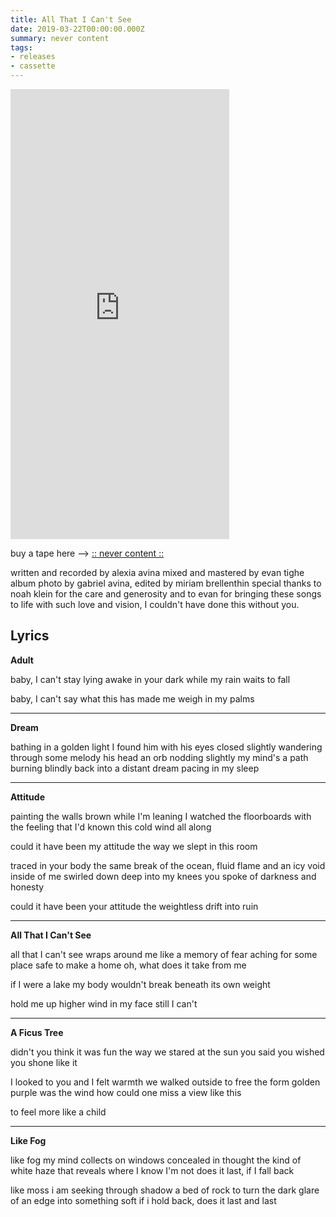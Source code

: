 ```yaml
---
title: All That I Can't See
date: 2019-03-22T00:00:00.000Z
summary: never content
tags:
- releases
- cassette
---
```



<iframe style="border: 0; width: 350px; height: 720px;" src="https://bandcamp.com/EmbeddedPlayer/album=1753002933/size=large/bgcol=ffffff/linkcol=B1B4C3/transparent=true/" seamless><a href="http://alexiaavina.bandcamp.com/album/all-that-i-cant-see">All That I Can&#39;t See by Alexia Avina</a></iframe>

buy a tape here --> [:: never content ::](becomecontent.bandcamp.com/album/all-that-i-cant-see)

written and recorded by alexia avina
mixed and mastered by evan tighe
album photo by gabriel avina, edited by miriam brellenthin
special thanks to noah klein for the care and generosity
and to evan for bringing these songs to life with such love and vision, I couldn't have done this without you.

## Lyrics

__Adult__

baby, I can't stay
lying awake in your dark
while my rain waits to fall

baby, I can't say
what this has made
me weigh in my palms

___
__Dream__

bathing in a golden light
I found him with his eyes closed slightly
wandering through some melody
his head an orb nodding slightly
my mind's a path burning blindly
back into a distant dream
pacing in my sleep
___

__Attitude__
	
painting the walls brown while I'm leaning
I watched the floorboards with the feeling
that I'd known this cold wind all along

could it have been my attitude
the way we slept in this room

traced in your body the same break of the ocean, fluid flame
and an icy void inside of me
swirled down deep into my knees
you spoke of darkness and honesty

could it have been your attitude
the weightless drift into ruin
___

__All That I Can't See__

all that I can't see
wraps around me
like a memory of fear
aching for some place safe
to make a home
oh, what does it take from me

if I were a lake
my body wouldn't break
beneath its own weight

hold me up higher
wind in my face
still I can't
___

__A Ficus Tree__

didn't you think it was fun
the way we stared at the sun
you said you wished
you shone like it

I looked to you and I felt warmth
we walked outside to free the form
golden purple was the wind
how could one miss a view like this

to feel more like a child
___

__Like Fog__

like fog my mind collects on windows concealed in thought
the kind of white haze that reveals where I know I'm not
does it last, if I fall back

like moss i am seeking through shadow a bed of rock
to turn the dark glare of an edge into something soft
if i hold back, does it last and last